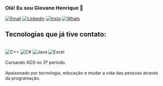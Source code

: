 ### Olá! Eu sou Giovane Henrique 🤙 

[![Email](https://img.shields.io/badge/Microsoft_Outlook-0078D4?style=for-the-badge&logo=microsoft-outlook&logoColor=white)](mailto:giovanehenrique7@hotmail.com)
[![Linkedin](https://img.shields.io/badge/LinkedIn-0077B5?style=for-the-badge&logo=linkedin&logoColor=white)](https://www.linkedin.com/in/giovane-henrique-gomes-alves-988839229)
[![Insta](https://img.shields.io/badge/Instagram-E4405F?style=for-the-badge&logo=instagram&logoColor=white)](https://www.instagram.com/giovanehga?r=nametag)
[![Whats](https://img.shields.io/badge/WhatsApp-25D366?style=for-the-badge&logo=whatsapp&logoColor=white)](https://api.whatsapp.com/send?phone=5531994143635)


## Tecnologias que já tive contato:

<div style="display: inline_block"><br/> 
    <img align="center" alt="C++" src="https://img.shields.io/badge/C%2B%2B-00599C?style=for-the-badge&logo=c%2B%2B&logoColor=white" />
     <img align="center" alt="C#" src="https://img.shields.io/badge/C%23-239120?style=for-the-badge&logo=c-sharp&logoColor=white" />
      <img align="center" alt="Java" src="https://img.shields.io/badge/Java-ED8B00?style=for-the-badge&logo=java&logoColor=white" />
       <img align="center" alt="Excel" src="https://img.shields.io/badge/Microsoft_Excel-217346?style=for-the-badge&logo=microsoft-excel&logoColor=white" />

</div><br/>
Cursando ADS no 3º período.
<br/>
<br/>
Apaixonado por tecnologia, educação e mudar a vida das pessoas através da programação.

